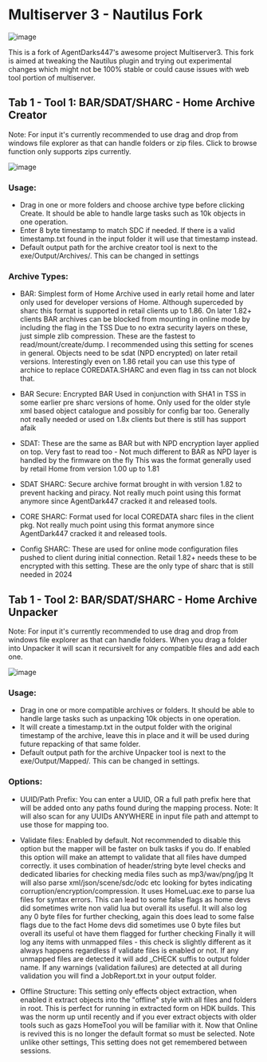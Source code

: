 # Multiserver 3 - Nautilus Fork

![image](https://github.com/DeViL303/MultiServer3-NuatilusFork/assets/24411577/0a378bb7-382a-4ff6-b328-a7fff8cb836c)

This is a fork of AgentDarks447's awesome project Multiserver3. This fork is aimed at tweaking the Nautilus plugin and trying out experimental changes which might not be 100% stable or could cause issues with web tool portion of multiserver.  




 
## Tab 1 - Tool 1: BAR/SDAT/SHARC - Home Archive Creator

Note: For input it's currently recommended to use drag and drop from windows file explorer as that can handle folders or zip files. Click to browse function only supports zips currently.

![image](https://github.com/DeViL303/MultiServer3-NuatilusFork/assets/24411577/297ac8dc-65c2-4056-a4b8-8de8fcc07085)

### Usage: 
- Drag in one or more folders and choose archive type before clicking Create. It should be able to handle large tasks such as 10k objects in one operation.
- Enter 8 byte timestamp to match SDC if needed. If there is a valid timestamp.txt found in the input folder it will use that timestamp instead.
- Default output path for the archive creator tool is next to the exe/Output/Archives/. This can be changed in settings

### Archive Types:
- BAR:
    Simplest form of Home Archive used in early retail home and later only used for developer versions of Home.
    Although superceded by sharc this format is supported in retail clients up to 1.86.
    On later 1.82+ clients BAR archives can be blocked from mounting in online mode by including the flag <disablebar/> in the TSS
    Due to no extra security layers on these, just simple zlib compression. These are the fastest to read/mount/create/dump.
    I recommended using this setting for scenes in general. Objects need to be sdat (NPD encrypted) on later retail versions.
    Interestingly even on 1.86 retail you can use this type of archice to replace COREDATA.SHARC and even <disablebar/> flag in tss can not block that.
  
- BAR Secure:
   Encrypted BAR Used in conjunction with SHA1 in TSS in some earlier pre sharc versions of home.
   Only used for the older style xml based object catalogue and possibly for config bar too.
   Generally not really needed or used on 1.8x clients but there is still has support afaik

- SDAT:
   These are the same as BAR but with NPD encryption layer applied on top.
   Very fast to read too - Not much different to BAR as NPD layer is handled by the firmware on the fly
   This was the format generally used by retail Home from version 1.00 up to 1.81

- SDAT SHARC:
    Secure archive format brought in with version 1.82 to prevent hacking and piracy.
    Not really much point using this format anymore since AgentDark447 cracked it and released tools.

- CORE SHARC:
    Format used for local COREDATA sharc files in the client pkg.
    Not really much point using this format anymore since AgentDark447 cracked it and released tools.

- Config SHARC:
    These are used for online mode configuration files pushed to client during initial connection.
    Retail 1.82+ needs these to be encrypted with this setting.
    These are the only type of sharc that is still needed in 2024



  
   
## Tab 1 - Tool 2: BAR/SDAT/SHARC - Home Archive Unpacker

Note: For input it's currently recommended to use drag and drop from windows file explorer as that can handle folders. When you drag a folder into Unpacker it will scan it recursivelt for any compatible files and add each one. 

![image](https://github.com/DeViL303/MultiServer3-NuatilusFork/assets/24411577/0bc3877d-41cf-4fa9-be46-4386c3856344)


### Usage: 
- Drag in one or more compatible archives or folders. It should be able to handle large tasks such as unpacking 10k objects in one operation.
- It will create a timestamp.txt in the output folder with the original timestamp of the archive, leave this in place and it will be used during future repacking of that same folder.
- Default output path for the archive Unpacker tool is next to the exe/Output/Mapped/. This can be changed in settings.


### Options:

- UUID/Path Prefix:
  You can enter a UUID, OR a full path prefix here that will be added onto any paths found during the mapping process.
  Note: It will also scan for any UUIDs ANYWHERE in input file path and attempt to use those for mapping too.  

- Validate files:
  Enabled by default. Not recommended to disable this option but the mapper will be faster on bulk tasks if you do.
  If enabled this option will make an attempt to validate that all files have dumped correctly. it uses combination of header/string byte level checks and dedicated libaries for checking media files such as mp3/wav/png/jpg
  It will also parse xml/json/scene/sdc/odc etc looking for bytes indicating corruption/encryption/compression.
  It uses HomeLuac.exe to parse lua files for syntax errors. This can lead to some false flags as home devs did sometimes write non valid lua but overall its useful. 
  It will also log any 0 byte files for further checking, again this does lead to some false flags due to the fact Home devs did sometimes use 0 byte files but overall its useful ot have them flagged for further checking
  Finally it will log any items with unmapped files - this check is slightly different as it always happens regardless if validate files is enabled or not. If any unmapped files are detected it will add _CHECK suffis to output folder name.
  If any warnings (validation failures) are detected at all during validation you will find a JobReport.txt in your output folder.

- Offline Structure:
  This setting only effects object extraction, when enabled it extract objects into the "offline" style with all files and folders in root. This is perfect for running in extracted form on HDK builds.
  This was the norm up until recently and if you ever extract objects with older tools such as gazs HomeTool you will be familiar with it.
  Now that Online is revived this is no longer the default format so must be selected. Note unlike other settings, This setting does not get remembered between sessions.
